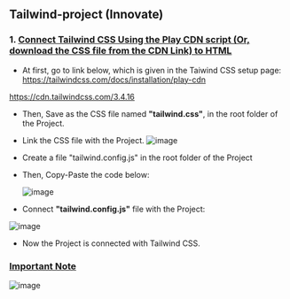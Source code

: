 ## Tailwind-project (Innovate)
### 1. <ins> Connect Tailwind CSS Using the Play CDN script (Or, download the CSS file from the CDN Link) to HTML </ins>
-  At first, go to link below, which is given in the Taiwind CSS setup page: https://tailwindcss.com/docs/installation/play-cdn

  https://cdn.tailwindcss.com/3.4.16
-  Then, Save as the CSS file named **"tailwind.css"**, in the root folder of the Project.
-  Link the CSS file with the Project.
  ![image](https://github.com/user-attachments/assets/8cdc63a5-26f8-4efc-86f6-13b2976246fc)

- Create a file "tailwind.config.js" in the root folder of the Project
- Then, Copy-Paste the code below:
  
  ![image](https://github.com/user-attachments/assets/37207b58-b8db-4d81-acaf-1d65bf23566e)

-  Connect **"tailwind.config.js"** file with the Project:

  ![image](https://github.com/user-attachments/assets/6664191f-5aa1-4fb5-a55b-7ee6d03f6131)

- Now the Project is connected with Tailwind CSS.

### <ins> Important Note </ins>
![image](https://github.com/user-attachments/assets/91085fb4-f526-4169-875f-ddac1842bfd0)
